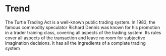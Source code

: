 # Trend
The Turtle Trading Act is a well-known public trading system. In 1983, the famous commodity speculator Richard Dennis was known for his promotion in a trader training class, covering all aspects of the trading system. Its rules cover all aspects of the transaction and leave no room for subjective imagination decisions. It has all the ingredients of a complete trading system
